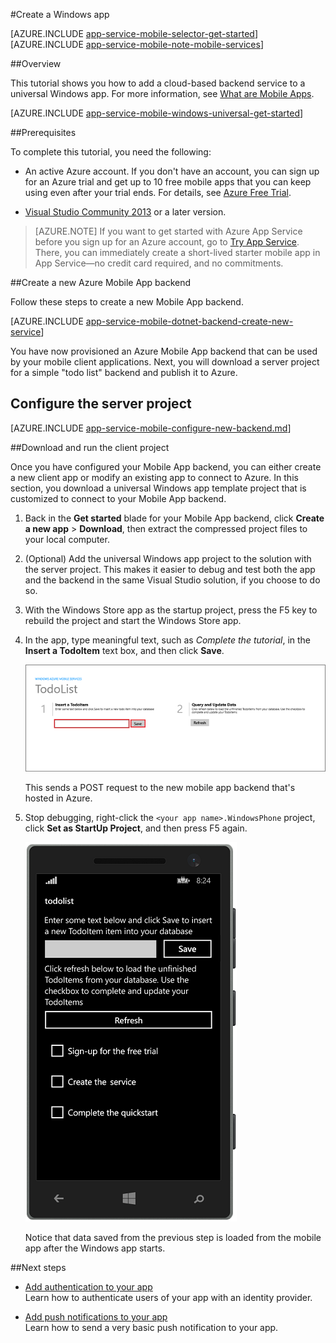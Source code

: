 <properties
	pageTitle="Create a Windows Runtime 8.1 universal app on Azure App Service Mobile Apps | Microsoft Azure"
	description="Follow this tutorial to get started with using Azure mobile app backends for Windows Store development in C#, Visual Basic, or JavaScript."
	services="app-service\mobile"
	documentationCenter="windows"
	authors="ggailey777"
	manager="dwrede"
	editor=""/> 

<tags
	ms.service="app-service-mobile"
	ms.workload="mobile"
	ms.tgt_pltfrm="mobile-windows"
	ms.devlang="dotnet"
	ms.topic="hero-article"
	ms.date="11/16/2015"
	ms.author="glenga"/>

#Create a Windows app

[AZURE.INCLUDE [app-service-mobile-selector-get-started](../../includes/app-service-mobile-selector-get-started.md)]
&nbsp;
[AZURE.INCLUDE [app-service-mobile-note-mobile-services](../../includes/app-service-mobile-note-mobile-services.md)]

##Overview

This tutorial shows you how to add a cloud-based backend service to a universal Windows app. For more information, see [What are Mobile Apps](app-service-mobile-value-prop.md).  

[AZURE.INCLUDE [app-service-mobile-windows-universal-get-started](../../includes/app-service-mobile-windows-universal-get-started.md)]

##Prerequisites

To complete this tutorial, you need the following:

* An active Azure account. If you don't have an account, you can sign up for an Azure trial and get up to 10 free mobile apps that you can keep using even after your trial ends. For details, see [Azure Free Trial](http://azure.microsoft.com/pricing/free-trial/).

* [Visual Studio Community 2013] or a later version.

>[AZURE.NOTE] If you want to get started with Azure App Service before you sign up for an Azure account, go to [Try App Service](https://tryappservice.azure.com/?appServiceName=mobile). There, you can immediately create a short-lived starter mobile app in App Service—no credit card required, and no commitments.

##Create a new Azure Mobile App backend

Follow these steps to create a new Mobile App backend.

[AZURE.INCLUDE [app-service-mobile-dotnet-backend-create-new-service](../../includes/app-service-mobile-dotnet-backend-create-new-service.md)]

You have now provisioned an Azure Mobile App backend that can be used by your mobile client applications. Next, you will download a server project for a simple "todo list" backend and publish it to Azure.

## Configure the server project

[AZURE.INCLUDE [app-service-mobile-configure-new-backend.md](../../includes/app-service-mobile-configure-new-backend.md)]

##Download and run the client project

Once you have configured your Mobile App backend, you can either create a new client app or modify an existing app to connect to Azure. In this section, you download a universal Windows app template project that is customized to connect to your Mobile App backend.

1. Back in the **Get started** blade for your Mobile App backend, click **Create a new app** > **Download**, then extract the compressed project files to your local computer.

3. (Optional) Add the universal Windows app project to the solution with the server project. This makes it easier to debug and test both the app and the backend in the same Visual Studio solution, if you choose to do so.

4. With the Windows Store app as the startup project, press the F5 key to rebuild the project and start the Windows Store app.

5. In the app, type meaningful text, such as *Complete the tutorial*, in the **Insert a TodoItem** text box, and then click **Save**.

	![](./media/app-service-mobile-windows-store-dotnet-get-started/mobile-quickstart-startup.png)

	This sends a POST request to the new mobile app backend that's hosted in Azure.

6. Stop debugging, right-click the `<your app name>.WindowsPhone` project, click **Set as StartUp Project**, and then press F5 again.

	![](./media/app-service-mobile-windows-store-dotnet-get-started/mobile-quickstart-completed-wp8.png)

	Notice that data saved from the previous step is loaded from the mobile app after the Windows app starts.

##Next steps

* [Add authentication to your app ](app-service-mobile-windows-store-dotnet-get-started-users.md)
  <br/>Learn how to authenticate users of your app with an identity provider.

* [Add push notifications to your app](app-service-mobile-windows-store-dotnet-get-started-push.md)
  <br/>Learn how to send a very basic push notification to your app.

<!-- Anchors. -->
<!-- Images. -->
<!-- URLs. -->
[Mobile App SDK]: http://go.microsoft.com/fwlink/?LinkId=257545
[Azure portal]: https://portal.azure.com/
[Visual Studio Community 2013]: https://go.microsoft.com/fwLink/p/?LinkID=534203
